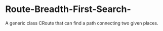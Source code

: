 # Route-Breadth-First-Search-
A generic class CRoute that can find a path connecting two given places.
